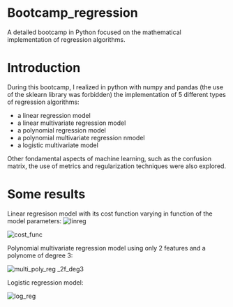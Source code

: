 # Bootcamp_regression
A detailed bootcamp in Python focused on the mathematical implementation of regression algorithms.

# Introduction
During this bootcamp, I realized in python with numpy and pandas (the use of the sklearn library was forbidden) the implementation of 5 different types of regression algorithms:
- a linear regression model
- a linear multivariate regression model
- a polynomial regression model
- a polynomial multivariate regression nmodel
- a logistic multivariate model

Other fondamental aspects of machine learning, such as the confusion matrix, the use of metrics and regularization techniques were also explored.


# Some results

Linear regresison model with its cost function varying in function of the model parameters:
![linreg](https://github.com/E33aS42/Bootcamp_ML_regression/assets/66993020/bc937953-e752-4da1-bc88-c607b501e702)

![cost_func](https://github.com/E33aS42/Bootcamp_ML_regression/assets/66993020/9df08241-0ad8-4b09-af2a-e3a62e21087e)


Polynomial multivariate regression model using only 2 features and a polynome of degree 3:

![multi_poly_reg _2f_deg3](https://github.com/E33aS42/Bootcamp_ML_regression/assets/66993020/71250eaf-3440-4dd9-8534-7fce6400dbed)


Logistic regression model:

![log_reg](https://github.com/E33aS42/Bootcamp_ML_regression/assets/66993020/e676591c-7c83-4784-b262-483376c8dcb8)
